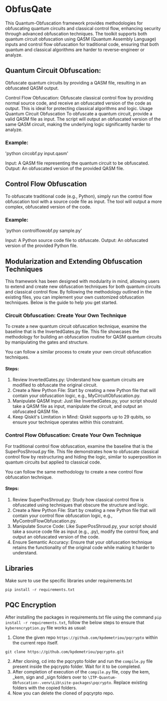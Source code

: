 # ObfusQate
This Quantum-Obfuscation framework provides methodologies for obfuscating quantum circuits and classical control flow, enhancing security through advanced obfuscation techniques. The toolkit supports both quantum circuit obfuscation using QASM (Quantum Assembly Language) inputs and control flow obfuscation for traditional code, ensuring that both quantum and classical algorithms are harder to reverse-engineer or analyze.

## Quantum Circuit Obfuscation: 
Obfuscate quantum circuits by providing a QASM file, resulting in an obfuscated QASM output.

Control Flow Obfuscation: Obfuscate classical control flow by providing normal source code, and receive an obfuscated version of the code as output. This is ideal for protecting classical algorithms and logic.
Usage
Quantum Circuit Obfuscation
To obfuscate a quantum circuit, provide a valid QASM file as input. The script will output an obfuscated version of the same QASM circuit, making the underlying logic significantly harder to analyze.

### Example:

'python circobf.py input.qasm'

Input: A QASM file representing the quantum circuit to be obfuscated.
Output: An obfuscated version of the provided QASM file.


## Control Flow Obfuscation
To obfuscate traditional code (e.g., Python), simply run the control flow obfuscation tool with a source code file as input. The tool will output a more complex, obfuscated version of the code.

### Example:

'python controlflowobf.py sample.py'

Input: A Python source code file to obfuscate.
Output: An obfuscated version of the provided Python file.

## Modularization and Extending Obfuscation Techniques
This framework has been designed with modularity in mind, allowing users to extend and create new obfuscation techniques for both quantum circuits and classical control flow. By following the methodology outlined in the existing files, you can implement your own customized obfuscation techniques. Below is the guide to help you get started.

### Circuit Obfuscation: Create Your Own Technique
To create a new quantum circuit obfuscation technique, examine the baseline that is the InvertedGates.py file. This file showcases the methodology for building an obfuscation routine for QASM quantum circuits by manipulating the gates and structure.

You can follow a similar process to create your own circuit obfuscation techniques.

#### Steps:
1. Review InvertedGates.py: Understand how quantum circuits are modified to obfuscate the original circuit.
2. Create a New Python File: Start by creating a new Python file that will contain your obfuscation logic, e.g., MyCircuitObfuscation.py.
3. Manipulate QASM Input: Just like InvertedGates.py, your script should take a QASM file as input, manipulate the circuit, and output an obfuscated QASM file.
4. Keep Qiskit's Limitation in Mind: Qiskit supports up to 29 qubits, so ensure your technique operates within this constraint.

### Control Flow Obfuscation: Create Your Own Technique
For traditional control flow obfuscation, examine the baseline that is the SuperPosShroud.py file. This file demonstrates how to obfuscate classical control flow by restructuring and hiding the logic, similar to superposition in quantum circuits but applied to classical code.

You can follow the same methodology to create a new control flow obfuscation technique.

#### Steps:
1. Review SuperPosShroud.py: Study how classical control flow is obfuscated using techniques that obscure the structure and logic.
2. Create a New Python File: Start by creating a new Python file that will contain your control flow obfuscation logic, e.g., MyControlFlowObfuscation.py.
3. Manipulate Source Code: Like SuperPosShroud.py, your script should take a source code file as input (e.g., .py), modify the control flow, and output an obfuscated version of the code.
4. Ensure Semantic Accuracy: Ensure that your obfuscation technique retains the functionality of the original code while making it harder to understand.

## Libraries

Make sure to use the specific libraries under requirements.txt

`pip install -r requirements.txt`

## PQC Encryption
After installing the packages in requirements.txt file using the command `pip install -r requirements.txt`, follow the below steps to ensure that `kyberencryption.py` file works as usual:
1. Clone the given repo `https://github.com/kpdemetriou/pqcrypto` within the current repo itself.
```
git clone https://github.com/kpdemetriou/pqcrypto.git
```
2. After cloning, cd into the pqcrypto folder and run the `compile.py` file present inside the pqcrypto folder. Wait for it to be completed.
3. After completion of execution of the `compile.py` file, copy the kem, _kem, sign and _sign folders over to  `\ITP-Quantum-Obfuscation-.venv\Lib\site-packages\pqcrypto`. Replace existing folders with the copied folders.
4. Now you can delete the cloned of pqcyrpto repo.
